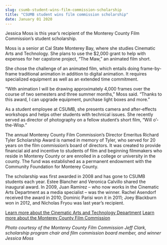 ```yaml
---
slug: csumb-student-wins-film-commission-scholarship
title: "CSUMB student wins film commission scholarship"
date: January 01 2020
---
```


<p>Jessica Moss is this year’s recipient of the Monterey County Film Commission’s student scholarship.
</p><p>Moss is a senior at Cal State Monterey Bay, where she studies Cinematic Arts and Technology. She plans to use the $2,000 grant to help with expenses for her capstone project, “The Maw,” an animated film short.
</p><p>She chose the challenge of an animated film, which entails doing frame-by-frame traditional animation in addition to digital animation. It requires specialized equipment as well as an extended time commitment.
</p><p>“With animation I will be drawing approximately 4,000 frames over the course of two semesters and three summer months,” Moss said. “Thanks to this award, I can upgrade equipment, purchase light boxes and more.”
</p><p>As a student employee at CSUMB, she presents camera and after-effects workshops and helps other students with technical issues. She recently served as director of photography on a fellow student’s short film, “Will o’-the-Wisp.”
</p><p>The annual Monterey County Film Commission’s Director Emeritus Richard Tyler Scholarship Award is named in memory of Tyler, who served for 20 years on the film commission’s board of directors. It was created to provide financial aid and incentive to students of film and beginning filmmakers who reside in Monterey County or are enrolled in a college or university in the county. The fund was established as a permanent endowment with the Community Foundation for Monterey County.
</p><p>The scholarship was first awarded in 2008 and has gone to CSUMB students each year. Estee Blancher and Veronica Calvillo shared the inaugural award. In 2009, Juan Ramirez – who now works in the Cinematic Arts Department as a media specialist – was the winner. Rachel Asendorf received the award in 2010; Dominic Parisi won it in 2011; Joey Blackburn won in 2012, and Nicholas Fryou was last year’s recipient. 
</p><p><a href="http://csumb.edu/tat">Learn more about the Cinematic Arts and Technology Department</a> <a href="http://www.FilmMonterey.org">Learn more about the Monterey County Film Commission</a>
</p><p><em>Photo courtesy of the Monterey County Film Commission Jeff Clark, scholarship program chair and film commission board member, and winner Jessica Moss</em>  
</p>
